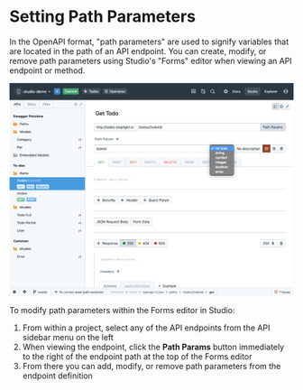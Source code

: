 # Setting Path Parameters

In the OpenAPI format, "path parameters" are used to signify variables that are located in the path of an API endpoint. You can create, modify, or remove path parameters using Studio's "Forms" editor when viewing an API endpoint or method.

![Path Parameters](../../assets/images/path-params.png)

To modify path parameters within the Forms editor in Studio:

1. From within a project, select any of the API endpoints from the API sidebar menu on the left
2. When viewing the endpoint, click the **Path Params** button immediately to the right of the endpoint path at the top of the Forms editor
3. From there you can add, modify, or remove path parameters from the endpoint definition
